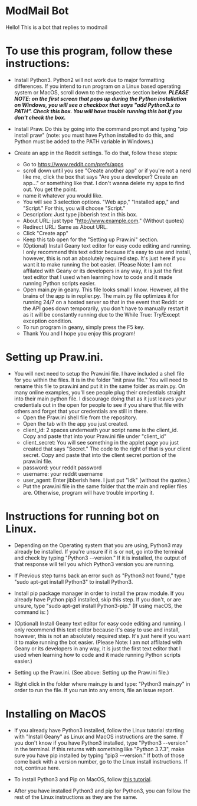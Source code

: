 # ModMail Bot #

Hello! This is a bot that replies to modmail

# To use this program, follow these instructions: #

- Install Python3. Python2 will not work due to major formatting differences. If you intend to run program on a Linux based operating system or MacOS, scroll down to the respective section below. ***PLEASE NOTE: on the first screen that pops up during the Python installation on Windows, you will see a checkbox that says "add Python3.x to PATH". Check this box. You will have trouble running this bot if you don't check the box.***

- Install Praw. Do this by going into the command prompt and typing "pip install praw" (note: you must have Python installed to do this, and Python must be added to the PATH variable in Windows.)
- Create an app in the Reddit settings. To do that, follow these steps:
    - Go to https://www.reddit.com/prefs/apps
    - scroll down until you see "Create another app" or if you're not a nerd like me, click the box that says "Are you a developer? Create an app..." or something like that. I don't wanna delete my apps to find out. You get the point.
    - name it whatever you would like.
    - You will see 3 selection options. "Web app," "Installed app," and "Script." For this, you will choose "Script."
    - Description: Just type jibberish text in this box.
    - About URL: just type "http://www.example.com." (Without quotes)
    - Redirect URL: Same as About URL.
    - Click "Create app"
    - Keep this tab open for the "Setting up Praw.ini" section.
    - (Optional) Install Geany text editor for easy code editing and running. I only recommend this text editor because it's easy to use and install, however, this is not an absolutely required step. It's just here if you want it to make running the bot easier. (Please Note: I am not affilated with Geany or its developers in any way, it is just the first text editor that I used when learning how to code and it made running Python scripts easier.
    - Open main.py in geany. This file looks small I know. However, all the brains of the app is in replier.py. The main.py file optimizes it for running 24/7 on a hosted server so that in the event that Reddit or the API goes down temporarily, you don't have to manually restart it as it will be constantly running due to the While True: Try/Except exception condition.
    - To run program in geany, simply press the F5 key.
    - Thank You and I hope you enjoy this program!


# Setting up Praw.ini.
- You will next need to setup the Praw.ini file. I have included a shell file for you within the files. It is in the folder "init praw file." You will need to rename this file to praw.ini and put it in the same folder as main.py. On many online examples, you'll see people plug their credentials straight into their main python file. I discourage doing that as it just leaves your credentials out in the open for people to see if you share that file with others and forget that your credentials are still in there.
    - Open the Praw.ini shell file from the repository.
    - Open the tab with the app you just created.
    - client_id: 2 spaces underneath your script name is the client_id. Copy and paste that into your Praw.ini file under "client_id"
    - client_secret: You will see something in the applet page you just created that says "Secret." The code to the right of that is your client secret. Copy and paste that into the client secret portion of the praw.ini file.
    - password: your reddit password
    - username: your reddit username
    - user_agent: Enter jibberish here. I just put "Idk" (without the quotes.)
    - Put the praw.ini file in the same folder that the main and replier files are. Otherwise, program will have trouble importing it.


# Instructions for running bot on Linux.
- Depending on the Operating system that you are using, Python3 may already be installed. If you're unsure if it is or not, go into the terminal and check by typing "Python3 --version." If it is installed, the output of that response will tell you which Python3 version you are running.


- If Previous step turns back an error such as "Python3 not found," type "sudo apt-get install Python3" to install Python3.


- Install pip package manager in order to install the praw module. If you already have Python pip3 installed, skip this step. If you don't, or are unsure, type "sudo apt-get install Python3-pip." (If using macOS, the command is: )


- (Optional) Install Geany text editor for easy code editing and running. I only recommend this text editor because it's easy to use and install, however, this is not an absolutely required step. It's just here if you want it to make running the bot easier. (Please Note: I am not affilated with Geany or its developers in any way, it is just the first text editor that I used when learning how to code and it made running Python scripts easier.)


- Setting up the Praw.ini. (See above: Setting up the Praw.ini file.)

- Right click in the folder where main.py is and type: "Python3 main.py" in order to run the file. If you run into any errors, file an issue report.


# Installing on MacOS
- If you already have Python3 installed, follow the Linux tutorial starting with "Install Geany" as Linux and MacOS instructions are the same. If you don't know if you have Python3 installed, type "Python3 --version" in the terminal. If this returns with something like "Python 3.7.3", make sure you have pip installed by typing "pip3 --version." If both of those come back with a version number, go to the Linux install instructions. If not, continue here.

- To install Python3 and Pip on MacOS, follow [this tutorial](https://evansdianga.com/install-pip-osx/).

- After you have installed Python3 and pip for Python3, you can follow the rest of the Linux instructions as they are the same.
